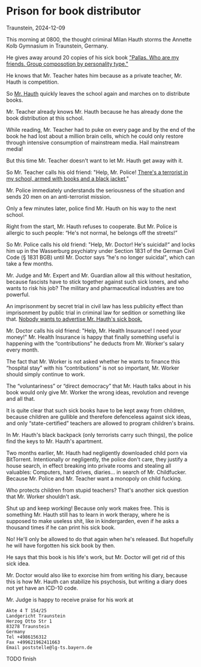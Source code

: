 # Prison for book distributor

Traunstein, 2024-12-09

This morning at 0800, the thought criminal Milan Hauth storms the Annette Kolb Gymnasium in Traunstein, Germany.

He gives away around 20 copies of his sick book ["Pallas. Who are my friends. Group composotion by personality type."](https://milahu.github.io/alchi/src/whoaremyfriends/whoaremyfriends.html)

He knows that Mr. Teacher hates him because as a private teacher, Mr. Hauth is competition.

So [Mr. Hauth](https://github.com/milahu/contact) quickly leaves the school again and marches on to distribute books.

Mr. Teacher already knows Mr. Hauth because he has already done the book distribution at this school.

While reading, Mr. Teacher had to puke on every page and by the end of the book he had lost about a million brain cells, which he could only restore through intensive consumption of mainstream media. Hail mainstream media!

But this time Mr. Teacher doesn't want to let Mr. Hauth get away with it.

So Mr. Teacher calls his old friend: "Help, Mr. Police! [There's a terrorist in my school, armed with books and a black jacket.](2024-12-09.zeitungsartikel.md#pnp-1)"

Mr. Police immediately understands the seriousness of the situation and sends 20 men on an anti-terrorist mission.

Only a few minutes later, police find Mr. Hauth on his way to the next school.

Right from the start, Mr. Hauth refuses to cooperate. But Mr. Police is allergic to such people: “He's not normal, he belongs off the streets!”

So Mr. Police calls his old friend: "Help, Mr. Doctor! He's suicidal!“ and locks him up in the Wasserburg psychiatry under Section 1831 of the German Civil Code (§ 1831 BGB) until Mr. Doctor says ”he's no longer suicidal", which can take a few months.

Mr. Judge and Mr. Expert and Mr. Guardian allow all this without hesitation, because fascists have to stick together against such sick loners, and who wants to risk his job? The military and pharmaceutical industries are too powerful.

An imprisonment by secret trial in civil law has less publicity effect than imprisonment by public trial in criminal law for sedition or something like that. [Nobody wants to advertise Mr. Hauth's sick book.](2024-12-09.zeitungsartikel.md#pnp-2)

Mr. Doctor calls his old friend: "Help, Mr. Health Insurance! I need your money!" Mr. Health Insurance is happy that finally something useful is happening with the “contributions” he deducts from Mr. Worker's salary every month.

The fact that Mr. Worker is not asked whether he wants to finance this “hospital stay” with his “contributions” is not so important, Mr. Worker should simply continue to work.

The “voluntariness” or “direct democracy” that Mr. Hauth talks about in his book would only give Mr. Worker the wrong ideas, revolution and revenge and all that.

It is quite clear that such sick books have to be kept away from children, because children are gullible and therefore defenceless against sick ideas, and only “state-certified” teachers are allowed to program children's brains.

In Mr. Hauth's black backpack (only terrorists carry such things), the police find the keys to Mr. Hauth's apartment.

Two months earlier, Mr. Hauth had negligently downloaded child porn via BitTorrent. Intentionally or negligently, the police don't care, they justify a house search, in effect breaking into private rooms and stealing all valuables: Computers, hard drives, diaries... in search of Mr. Childfucker. Because Mr. Police and Mr. Teacher want a monopoly on child fucking.

Who protects children from stupid teachers? That's another sick question that Mr. Worker shouldn't ask.

Shut up and keep working! Because only work makes free. This is something Mr. Hauth still has to learn in work therapy, where he is supposed to make useless shit, like in kindergarden, even if he asks a thousand times if he can print his sick book.

No! He'll only be allowed to do that again when he's released. But hopefully he will have forgotten his sick book by then.

He says that this book is his life's work, but Mr. Doctor will get rid of this sick idea.

Mr. Doctor would also like to exorcise him from writing his diary, because this is how Mr. Hauth can stabilize his psychosis, but writing a diary does not yet have an ICD-10 code.

Mr. Judge is happy to receive praise for his work at

```
Akte 4 T 154/25  
Landgericht Traunstein  
Herzog Otto Str 1  
83278 Traunstein  
Germany
Tel +4986156312  
Fax +499621962411663  
Email poststelle@lg-ts.bayern.de
```

TODO finish
